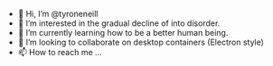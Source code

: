 - 👋 Hi, I’m @tyroneneill
- 👀 I’m interested in the gradual decline of into disorder.
- 🌱 I’m currently learning how to be a better human being. 
- 💞️ I’m looking to collaborate on desktop containers (Electron style)
- 📫 How to reach me ...

<!---
tyroneneill/tyroneneill is a ✨ special ✨ repository because its `README.md` (this file) appears on your GitHub profile.
You can click the Preview link to take a look at your changes.
--->
